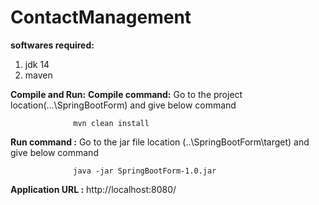 # ContactManagement

**softwares required:**
1. jdk 14
2. maven

**Compile and Run:**
**Compile command:** 
                Go to the project location(...\SpringBootForm) and give below command
                
                  mvn clean install
                  
**Run command :** 
                Go to the jar file location (..\SpringBootForm\target) and give below command
                
                  java -jar SpringBootForm-1.0.jar
                  
                  
  
  **Application URL :**
                    http://localhost:8080/
                  
                  
                  
                  

